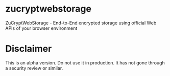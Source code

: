 # zucryptwebstorage
ZuCryptWebStorage - End-to-End encrypted storage using official Web APIs of your browser environment

# Disclaimer
This is an alpha version. Do not use it in production. It has not gone through a security review or similar.

